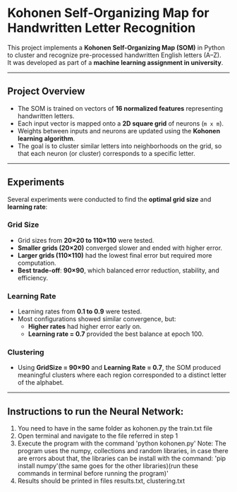 # Kohonen Self-Organizing Map for Handwritten Letter Recognition

This project implements a **Kohonen Self-Organizing Map (SOM)** in Python to cluster and recognize pre-processed handwritten English letters (A–Z).  
It was developed as part of a **machine learning assignment in university**.

---

## Project Overview
- The SOM is trained on vectors of **16 normalized features** representing handwritten letters.  
- Each input vector is mapped onto a **2D square grid** of neurons (`m x m`).  
- Weights between inputs and neurons are updated using the **Kohonen learning algorithm**.  
- The goal is to cluster similar letters into neighborhoods on the grid, so that each neuron (or cluster) corresponds to a specific letter.  

---

## Experiments
Several experiments were conducted to find the **optimal grid size** and **learning rate**:

### Grid Size
- Grid sizes from **20×20 to 110×110** were tested.  
- **Smaller grids (20×20)** converged slower and ended with higher error.  
- **Larger grids (110×110)** had the lowest final error but required more computation.  
- **Best trade-off**: **90×90**, which balanced error reduction, stability, and efficiency.  

### Learning Rate
- Learning rates from **0.1 to 0.9** were tested.  
- Most configurations showed similar convergence, but:  
  - **Higher rates** had higher error early on.  
  - **Learning rate = 0.7** provided the best balance at epoch 100.  

### Clustering
- Using **GridSize = 90×90** and **Learning Rate = 0.7**, the SOM produced meaningful clusters where each region corresponded to a distinct letter of the alphabet.  

---

## Instructions to run the Neural Network:
1) You need to have in the same folder as kohonen.py the train.txt file
2) Open terminal and navigate to the file referred in step 1
3) Execute the program with the command 'python kohonen.py'
Note: The program uses the numpy, collections and random libraries, in case there are errors about that, the libraries can be install with the command: 'pip install numpy'(the same goes for the other libraries)(run these commands in terminal before running the program)'
4) Results should be printed in files results.txt, clustering.txt
